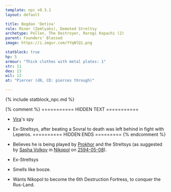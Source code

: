 ```yaml
---
template: npc v0.3.1
layout: default

title: Bogdan 'Detina'
role: Miner (Zemlyaks), Demoted Streltsy
archetype: Pollen, The Destroyer, Rarogi Kopachi (2)
parent: Founders' Blessed
image: https://i.imgur.com/YYqNlQ1.png

statblock: true
hp: 5
armour: "Thick clothes with metal plates: 1"
str: 11
dex: 13
wil: 13
at: "Piercer (d8, CD: pierces through)"

---
```


{% include statblock_npc.md %}

{% comment %} =========== HIDDEN TEXT ===========
- [Vira](Vira.md)'s spy
- Ex-Streltsys, after beating a Sovral to death was left behind in fight with Leperos.
========== HIDDEN ENDS ========= {% endcomment %}

- Believes he is being played by [Prokhor](Prokhor.md) and the Streltsys (as suggested by [Sasha Volkov](../ProtectorateClique/SashaVolkov.md) in [Nikopol](../../locations/Nikopol.md) on [2594-05-08](../../campaigns/ConnectNikopol/InNikopol02.md)).
- Ex-Streltsys
- Smells like booze.
- Wants Nikopol to become the 6th Destruction Fortress, to conquer the Rus-Land.